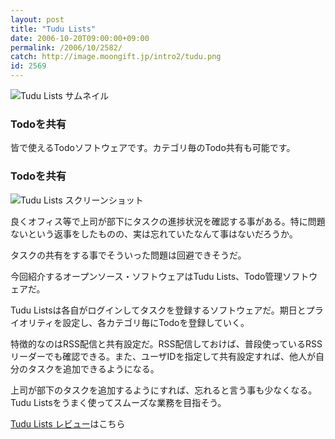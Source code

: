 ```yaml
---
layout: post
title: "Tudu Lists"
date: 2006-10-20T09:00:00+09:00
permalink: /2006/10/2582/
catch: http://image.moongift.jp/intro2/tudu.png
id: 2569
---
```

 ![Tudu Lists サムネイル](http://image.moongift.jp/intro2/tudu.t.png "Tudu Lists サムネイル")
  

### Todoを共有
  
皆で使えるTodoソフトウェアです。カテゴリ毎のTodo共有も可能です。  
<!--more-->  

### Todoを共有
  

![Tudu Lists スクリーンショット](http://image.moongift.jp/intro2/tudu.png "Tudu Lists スクリーンショット")

  

良くオフィス等で上司が部下にタスクの進捗状況を確認する事がある。特に問題ないという返事をしたものの、実は忘れていたなんて事はないだろうか。

  

タスクの共有をする事でそういった問題は回避できそうだ。

  

今回紹介するオープンソース・ソフトウェアはTudu Lists、Todo管理ソフトウェアだ。

  

Tudu Listsは各自がログインしてタスクを登録するソフトウェアだ。期日とプライオリティを設定し、各カテゴリ毎にTodoを登録していく。

  

特徴的なのはRSS配信と共有設定だ。RSS配信しておけば、普段使っているRSSリーダーでも確認できる。また、ユーザIDを指定して共有設定すれば、他人が自分のタスクを追加できるようになる。

  

上司が部下のタスクを追加するようにすれば、忘れると言う事も少なくなる。Tudu Listsをうまく使ってスムーズな業務を目指そう。

  

[Tudu Lists レビュー](http://oss.moongift.jp/review/i-2583.html)はこちら

